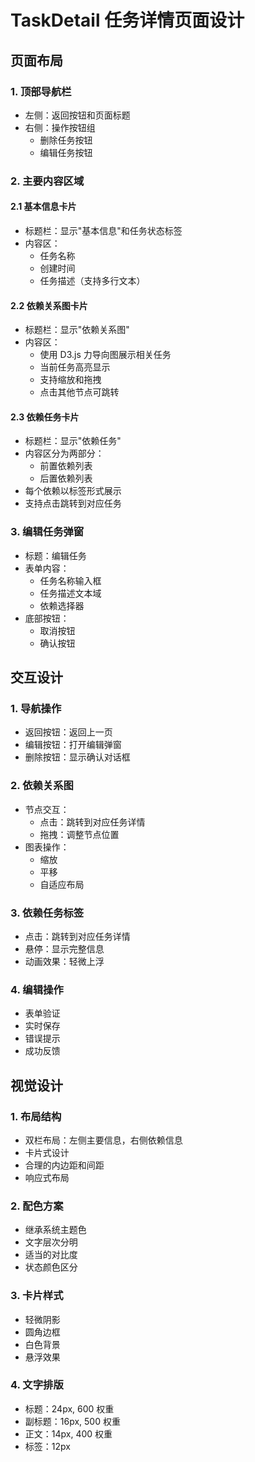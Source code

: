 # TaskDetail 任务详情页面设计

## 页面布局

### 1. 顶部导航栏
- 左侧：返回按钮和页面标题
- 右侧：操作按钮组
  - 删除任务按钮
  - 编辑任务按钮

### 2. 主要内容区域
#### 2.1 基本信息卡片
- 标题栏：显示"基本信息"和任务状态标签
- 内容区：
  - 任务名称
  - 创建时间
  - 任务描述（支持多行文本）

#### 2.2 依赖关系图卡片
- 标题栏：显示"依赖关系图"
- 内容区：
  - 使用 D3.js 力导向图展示相关任务
  - 当前任务高亮显示
  - 支持缩放和拖拽
  - 点击其他节点可跳转

#### 2.3 依赖任务卡片
- 标题栏：显示"依赖任务"
- 内容区分为两部分：
  - 前置依赖列表
  - 后置依赖列表
- 每个依赖以标签形式展示
- 支持点击跳转到对应任务

### 3. 编辑任务弹窗
- 标题：编辑任务
- 表单内容：
  - 任务名称输入框
  - 任务描述文本域
  - 依赖选择器
- 底部按钮：
  - 取消按钮
  - 确认按钮

## 交互设计

### 1. 导航操作
- 返回按钮：返回上一页
- 编辑按钮：打开编辑弹窗
- 删除按钮：显示确认对话框

### 2. 依赖关系图
- 节点交互：
  - 点击：跳转到对应任务详情
  - 拖拽：调整节点位置
- 图表操作：
  - 缩放
  - 平移
  - 自适应布局

### 3. 依赖任务标签
- 点击：跳转到对应任务详情
- 悬停：显示完整信息
- 动画效果：轻微上浮

### 4. 编辑操作
- 表单验证
- 实时保存
- 错误提示
- 成功反馈

## 视觉设计

### 1. 布局结构
- 双栏布局：左侧主要信息，右侧依赖信息
- 卡片式设计
- 合理的内边距和间距
- 响应式布局

### 2. 配色方案
- 继承系统主题色
- 文字层次分明
- 适当的对比度
- 状态颜色区分

### 3. 卡片样式
- 轻微阴影
- 圆角边框
- 白色背景
- 悬浮效果

### 4. 文字排版
- 标题：24px, 600 权重
- 副标题：16px, 500 权重
- 正文：14px, 400 权重
- 标签：12px 